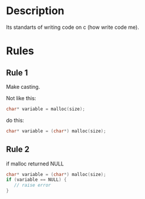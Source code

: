 # Description
Its standarts of writing code on c (how write code me).

# Rules

## Rule 1
Make casting.

Not like this:
```c
char* variable = malloc(size);
```
do this:
```c
char* variable = (char*) malloc(size);
```

## Rule 2

if malloc returned NULL
```c
char* variable = (char*) malloc(size);
if (variable == NULL) {
   // raise error
}
```